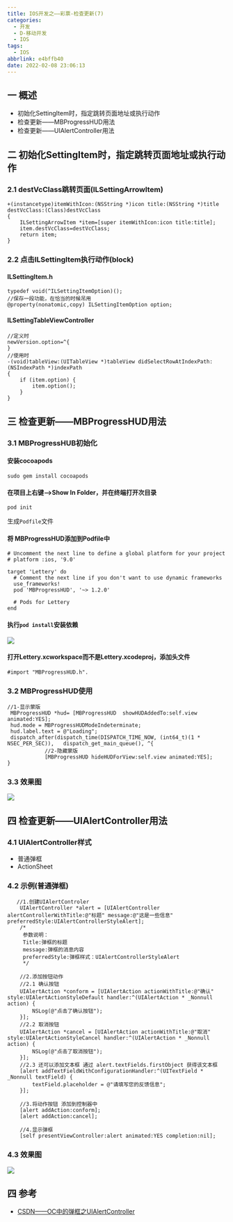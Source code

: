 ```yaml
---
title: IOS开发之——彩票-检查更新(7)
categories:
  - 开发
  - D-移动开发
  - IOS
tags:
  - IOS
abbrlink: e4bffb40
date: 2022-02-08 23:06:13
---
```

## 一 概述

* 初始化SettingItem时，指定跳转页面地址或执行动作
* 检查更新——MBProgressHUD用法
* 检查更新——UIAlertController用法

<!--more-->

##  二 初始化SettingItem时，指定跳转页面地址或执行动作

### 2.1 destVcClass跳转页面(ILSettingArrowItem)

```
+(instancetype)itemWithIcon:(NSString *)icon title:(NSString *)title destVcClass:(Class)destVcClass
{
    ILSettingArrowItem *item=[super itemWithIcon:icon title:title];
    item.destVcClass=destVcClass;
    return item;
}
```

### 2.2 点击ILSettingItem执行动作(block)

#### ILSettingItem.h

```
typedef void(^ILSettingItemOption)();
//保存一段功能，在恰当的时候吊用
@property(nonatomic,copy) ILSettingItemOption option;
```

#### ILSettingTableViewController

```
//定义时
newVersion.option=^{
}
//使用时
-(void)tableView:(UITableView *)tableView didSelectRowAtIndexPath:(NSIndexPath *)indexPath
{
    if (item.option) {
        item.option();
    }
}
```

## 三 检查更新——MBProgressHUD用法
### 3.1 MBProgressHUB初始化
####  安装cocoapods

```
sudo gem install cocoapods
```

#### 在项目上右键——>Show In Folder，并在终端打开次目录

```
pod init
```

生成`Podfile`文件

####  将 MBProgressHUD添加到Podfile中

```
# Uncomment the next line to define a global platform for your project
# platform :ios, '9.0'

target 'Lettery' do
  # Comment the next line if you don't want to use dynamic frameworks
  use_frameworks!
  pod 'MBProgressHUD', '~> 1.2.0'

  # Pods for Lettery
end
```

####  执行`pod install`安装依赖

![][1]

####  打开Lettery.xcworkspace而不是Lettery.xcodeproj，添加头文件

```
#import "MBProgressHUD.h".
```

### 3.2 MBProgressHUD使用

```
//1-显示蒙版
 MBProgressHUD *hud= [MBProgressHUD  showHUDAddedTo:self.view animated:YES];
 hud.mode = MBProgressHUDModeIndeterminate;
 hud.label.text = @"Loading";
 dispatch_after(dispatch_time(DISPATCH_TIME_NOW, (int64_t)(1 * NSEC_PER_SEC)),   dispatch_get_main_queue(), ^{
            //2-隐藏蒙版
            [MBProgressHUD hideHUDForView:self.view animated:YES];      
}            
```

### 3.3 效果图
![][2]

## 四 检查更新——UIAlertController用法

### 4.1 UIAlertController样式

* 普通弹框
* ActionSheet

### 4.2 示例(普通弹框)

```
   //1.创建UIAlertControler
    UIAlertController *alert = [UIAlertController alertControllerWithTitle:@"标题" message:@"这是一些信息" preferredStyle:UIAlertControllerStyleAlert];
    /*
     参数说明：
     Title:弹框的标题
     message:弹框的消息内容
     preferredStyle:弹框样式：UIAlertControllerStyleAlert
     */
    
    //2.添加按钮动作
    //2.1 确认按钮
    UIAlertAction *conform = [UIAlertAction actionWithTitle:@"确认" style:UIAlertActionStyleDefault handler:^(UIAlertAction * _Nonnull action) {
        NSLog(@"点击了确认按钮");
    }];
    //2.2 取消按钮
    UIAlertAction *cancel = [UIAlertAction actionWithTitle:@"取消" style:UIAlertActionStyleCancel handler:^(UIAlertAction * _Nonnull action) {
        NSLog(@"点击了取消按钮");
    }];
    //2.3 还可以添加文本框 通过 alert.textFields.firstObject 获得该文本框
    [alert addTextFieldWithConfigurationHandler:^(UITextField * _Nonnull textField) {
        textField.placeholder = @"请填写您的反馈信息";
    }];
 
    //3.将动作按钮 添加到控制器中
    [alert addAction:conform];
    [alert addAction:cancel];
    
    //4.显示弹框
    [self presentViewController:alert animated:YES completion:nil];

```

### 4.3 效果图
![][3]

## 四 参考

* [CSDN——OC中的弹框之UIAlertController](https://blog.csdn.net/u010057914/article/details/83027646)



[1]:https://raw.githubusercontent.com/PGzxc/CDN/master/blog-ios/ios-caipiao-mbprogress-pod-install.png
[2]:https://raw.githubusercontent.com/PGzxc/CDN/master/blog-ios/ios-caipiao-mbprogress-show.gif
[3]:https://raw.githubusercontent.com/PGzxc/CDN/master/blog-ios/ios-caipiao-alert-show.png